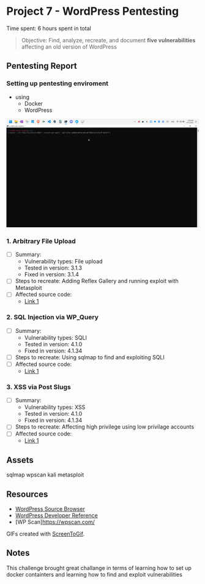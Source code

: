 # Project 7 - WordPress Pentesting

Time spent: 6 hours spent in total

> Objective: Find, analyze, recreate, and document **five vulnerabilities** affecting an old version of WordPress

## Pentesting Report

### Setting up pentesting enviroment 

 - using
     - Docker
     - WordPress

<img src="1_wpscan.gif" alt="WP Scan on localhost">

### 1. Arbitrary File Upload
  - [ ] Summary: 
    - Vulnerability types: File upload
    - Tested in version: 3.1.3
    - Fixed in version: 3.1.4
  - [ ] Steps to recreate: Adding Reflex Gallery and running exploit with Metasploit
  - [ ] Affected source code:
    - [Link 1](https://wpscan.com/vulnerability/7867)
### 2. SQL Injection via WP_Query
  - [ ] Summary: 
    - Vulnerability types: SQLI
    - Tested in version: 4.1.0
    - Fixed in version: 4.1.34
  - [ ] Steps to recreate: Using sqlmap to find and exploiting SQLI
  - [ ] Affected source code:
    - [Link 1](https://wpscan.com/vulnerability/7f768bcf-ed33-4b22-b432-d1e7f95c1317)
### 3. XSS via Post Slugs
  - [ ] Summary: 
    - Vulnerability types: XSS
    - Tested in version: 4.1.0
    - Fixed in version: 4.1.34
  - [ ] Steps to recreate: Affecting high privilege using low privilage accounts
  - [ ] Affected source code:
    - [Link 1](https://wpscan.com/vulnerability/dc6f04c2-7bf2-4a07-92b5-dd197e4d94c8)

## Assets

sqlmap
wpscan
kali
metasploit 

## Resources

- [WordPress Source Browser](https://core.trac.wordpress.org/browser/)
- [WordPress Developer Reference](https://developer.wordpress.org/reference/)
- [WP Scan]https://wpscan.com/

GIFs created with [ScreenToGif](https://www.screentogif.com/).

## Notes

This challenge brought great challange in terms of learning how to set up docker containters and learning how to find and exploit vulnerabilities 

